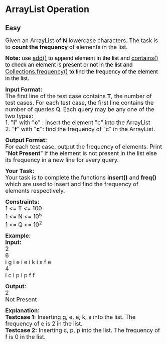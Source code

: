 # ArrayList Operation
## Easy 
<div class="problem-statement">
                <p></p><p><span style="font-size:18px">Given an ArrayList of <strong>N</strong> lowercase characters. The task is to <strong>count the frequency </strong>of elements in the list.</span></p>

<p><span style="font-size:18px"><strong>Note</strong><span style="background-color:transparent; color:rgb(0, 0, 0); font-family:arial"><strong>: </strong>use </span><a href="https://www.geeksforgeeks.org/java-util-arraylist-add-method-java/" style="text-decoration:none;" target="_blank"><u>add()</u></a><span style="background-color:transparent; color:rgb(0, 0, 0); font-family:arial"> to append element in the list and </span><a href="https://www.geeksforgeeks.org/arraylist-contains-java/" style="text-decoration:none;" target="_blank"><u>contains()</u></a><span style="background-color:transparent; color:rgb(0, 0, 0); font-family:arial"> to check an element is present or not in the list and </span><a href="https://www.geeksforgeeks.org/java-util-collections-frequency-java/" style="text-decoration:none;" target="_blank"><u>Collections.frequency()</u></a><span style="background-color:transparent; color:rgb(0, 0, 0); font-family:arial"> to find the frequency of the element in the list.</span></span></p>

<p><span style="font-size:18px"><strong>Input Format:</strong><br>
The first line of the test case contains <strong>T</strong>, the number of test cases. For each test case, the first line contains the number of queries Q. Each query may be any one of the two types:<br>
1. "<strong>i</strong>" with "<strong>c</strong>" : insert the element "c" into the ArrayList<br>
2. "<strong>f</strong>" with "<strong>c</strong>": find the frequency of "c" in the ArrayList. </span></p>

<p><span style="font-size:18px"><strong>Output Format:</strong><br>
For each test case, output the frequency of elements. Print "<strong>Not Present</strong>" if the element is not present in the list else its frequency in a new line for every query.</span></p>

<p><span style="font-size:18px"><strong>Your Task:</strong><br>
Your task is to complete the functions <strong>insert()</strong> and <strong>freq()</strong> which are used to insert and find the frequency of elements respectively.</span></p>

<p><span style="font-size:18px"><strong>Constraints:</strong><br>
1 &lt;= T &lt;= 100<br>
1 &lt;= N &lt;= 10<sup>5</sup><br>
1 &lt;= Q &lt;= 10<sup>2</sup></span></p>

<p><span style="font-size:18px"><strong>Example:<br>
Input:</strong><br>
2<br>
6<br>
i g i e i e i k i s f e<br>
4<br>
i c i p i p f f</span></p>

<p><span style="font-size:18px"><strong>Output:</strong><br>
2<br>
Not Present</span></p>

<p><span style="font-size:18px"><strong>Explanation:</strong><br>
<strong>Testcase 1:</strong> Inserting g, e, e, k, s into the list. The frequency of e is 2 in the list.<br>
<strong>Testcase 2:</strong> Inserting c, p, p into the list. The frequency of f is 0 in the list.</span></p>
 <p></p>
            </div>